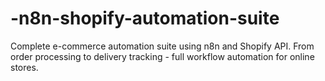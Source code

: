 # -n8n-shopify-automation-suite
Complete e-commerce automation suite using n8n and Shopify API. From order processing to delivery tracking - full workflow automation for online stores.
